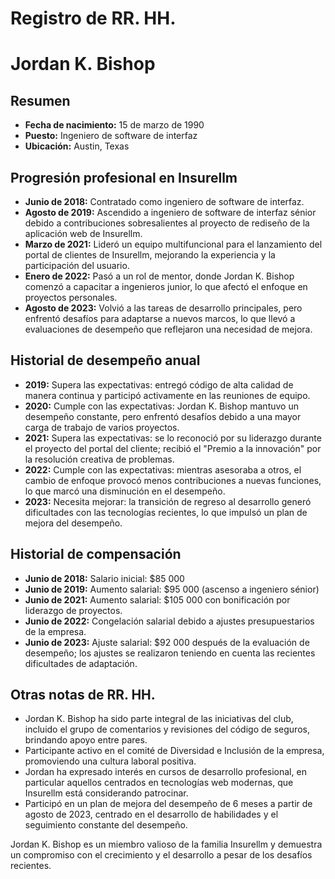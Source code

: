 # Registro de RR. HH.

# Jordan K. Bishop

## Resumen
- **Fecha de nacimiento:** 15 de marzo de 1990
- **Puesto:** Ingeniero de software de interfaz
- **Ubicación:** Austin, Texas

## Progresión profesional en Insurellm
- **Junio ​​de 2018:** Contratado como ingeniero de software de interfaz.
- **Agosto de 2019:** Ascendido a ingeniero de software de interfaz sénior debido a contribuciones sobresalientes al proyecto de rediseño de la aplicación web de Insurellm.
- **Marzo de 2021:** Lideró un equipo multifuncional para el lanzamiento del portal de clientes de Insurellm, mejorando la experiencia y la participación del usuario.
- **Enero de 2022:** Pasó a un rol de mentor, donde Jordan K. Bishop comenzó a capacitar a ingenieros junior, lo que afectó el enfoque en proyectos personales.
- **Agosto de 2023:** Volvió a las tareas de desarrollo principales, pero enfrentó desafíos para adaptarse a nuevos marcos, lo que llevó a evaluaciones de desempeño que reflejaron una necesidad de mejora.

## Historial de desempeño anual
- **2019:** Supera las expectativas: entregó código de alta calidad de manera continua y participó activamente en las reuniones de equipo.
- **2020:** Cumple con las expectativas: Jordan K. Bishop mantuvo un desempeño constante, pero enfrentó desafíos debido a una mayor carga de trabajo de varios proyectos.
- **2021:** Supera las expectativas: se lo reconoció por su liderazgo durante el proyecto del portal del cliente; recibió el "Premio a la innovación" por la resolución creativa de problemas.
- **2022:** Cumple con las expectativas: mientras asesoraba a otros, el cambio de enfoque provocó menos contribuciones a nuevas funciones, lo que marcó una disminución en el desempeño.
- **2023:** Necesita mejorar: la transición de regreso al desarrollo generó dificultades con las tecnologías recientes, lo que impulsó un plan de mejora del desempeño.

## Historial de compensación
- **Junio ​​de 2018:** Salario inicial: $85 000
- **Junio ​​de 2019:** Aumento salarial: $95 000 (ascenso a ingeniero sénior)
- **Junio ​​de 2021:** Aumento salarial: $105 000 con bonificación por liderazgo de proyectos.
- **Junio ​​de 2022:** Congelación salarial debido a ajustes presupuestarios de la empresa.
- **Junio ​​de 2023:** Ajuste salarial: $92 000 después de la evaluación de desempeño; los ajustes se realizaron teniendo en cuenta las recientes dificultades de adaptación.

## Otras notas de RR. HH.
- Jordan K. Bishop ha sido parte integral de las iniciativas del club, incluido el grupo de comentarios y revisiones del código de seguros, brindando apoyo entre pares.
- Participante activo en el comité de Diversidad e Inclusión de la empresa, promoviendo una cultura laboral positiva.
- Jordan ha expresado interés en cursos de desarrollo profesional, en particular aquellos centrados en tecnologías web modernas, que Insurellm está considerando patrocinar.
- Participó en un plan de mejora del desempeño de 6 meses a partir de agosto de 2023, centrado en el desarrollo de habilidades y el seguimiento constante del desempeño.

Jordan K. Bishop es un miembro valioso de la familia Insurellm y demuestra un compromiso con el crecimiento y el desarrollo a pesar de los desafíos recientes.